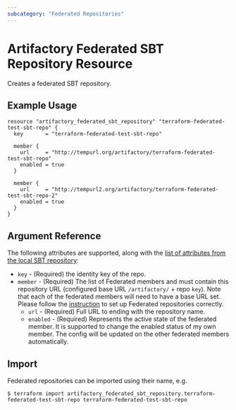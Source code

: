 ```yaml
---
subcategory: "Federated Repositories"
---
```

# Artifactory Federated SBT Repository Resource

Creates a federated SBT repository.

## Example Usage

```hcl
resource "artifactory_federated_sbt_repository" "terraform-federated-test-sbt-repo" {
  key       = "terraform-federated-test-sbt-repo"

  member {
    url     = "http://tempurl.org/artifactory/terraform-federated-test-sbt-repo"
    enabled = true
  }

  member {
    url     = "http://tempurl2.org/artifactory/terraform-federated-test-sbt-repo-2"
    enabled = true
  }
}
```

## Argument Reference

The following attributes are supported, along with the [list of attributes from the local SBT repository](local_sbt_repository.md):

* `key` - (Required) the identity key of the repo.
* `member` - (Required) The list of Federated members and must contain this repository URL (configured base URL
  `/artifactory/` + repo `key`). Note that each of the federated members will need to have a base URL set.
  Please follow the [instruction](https://www.jfrog.com/confluence/display/JFROG/Working+with+Federated+Repositories#WorkingwithFederatedRepositories-SettingUpaFederatedRepository)
  to set up Federated repositories correctly.
  * `url` - (Required) Full URL to ending with the repository name.
  * `enabled` - (Required) Represents the active state of the federated member. It is supported to change the enabled
    status of my own member. The config will be updated on the other federated members automatically.

## Import

Federated repositories can be imported using their name, e.g.
```
$ terraform import artifactory_federated_sbt_repository.terraform-federated-test-sbt-repo terraform-federated-test-sbt-repo
```
